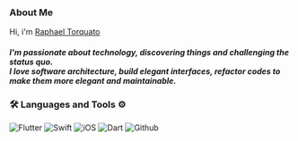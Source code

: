 
<h3> About Me </h3>
  
Hi, i'm [Raphael Torquato](https://raphaeltorquat0.me/)  <br/> 
<h5>I'm passionate about technology, discovering things and challenging the status quo. <br/>
I love software architecture,
build elegant interfaces, 
refactor codes to make them more elegant and maintainable.</h5>

<h3> 🛠 Languages and Tools ⚙️ </h3>
<p>
  <img alt="Flutter" src="https://img.shields.io/badge/Flutter-02569B?style=for-the-badge&logo=flutter&logoColor=white" />
  <img alt="Swift" src="https://img.shields.io/badge/Swift-FA7343?style=for-the-badge&logo=swift&logoColor=white" />
  <img alt="iOS" src="https://img.shields.io/badge/iOS-000000?style=for-the-badge&logo=ios&logoColor=white" />
  <img alt="Dart" src="https://img.shields.io/badge/Dart-0175C2?style=for-the-badge&logo=dart&logoColor=white" />
  <img alt="Github" src="https://img.shields.io/badge/GitHub-100000?style=for-the-badge&logo=github&logoColor=white" />
</p>
<br/>
<h3>
<br/>
